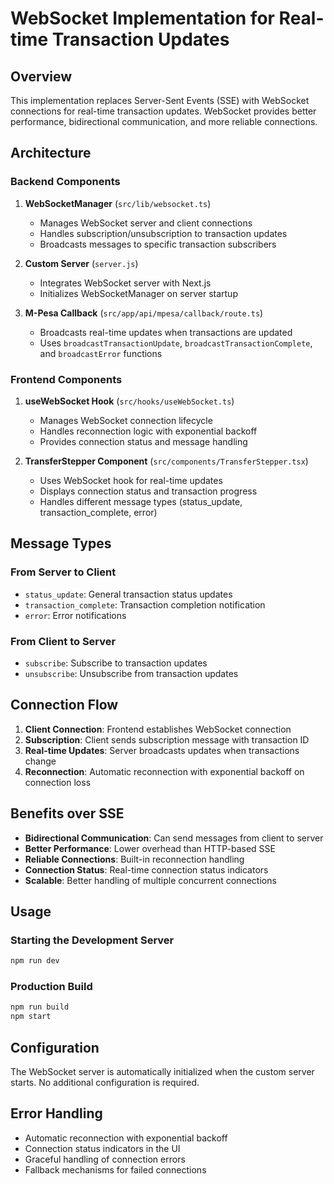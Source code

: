 # WebSocket Implementation for Real-time Transaction Updates

## Overview

This implementation replaces Server-Sent Events (SSE) with WebSocket connections for real-time transaction updates. WebSocket provides better performance, bidirectional communication, and more reliable connections.

## Architecture

### Backend Components

1. **WebSocketManager** (`src/lib/websocket.ts`)
   - Manages WebSocket server and client connections
   - Handles subscription/unsubscription to transaction updates
   - Broadcasts messages to specific transaction subscribers

2. **Custom Server** (`server.js`)
   - Integrates WebSocket server with Next.js
   - Initializes WebSocketManager on server startup

3. **M-Pesa Callback** (`src/app/api/mpesa/callback/route.ts`)
   - Broadcasts real-time updates when transactions are updated
   - Uses `broadcastTransactionUpdate`, `broadcastTransactionComplete`, and `broadcastError` functions

### Frontend Components

1. **useWebSocket Hook** (`src/hooks/useWebSocket.ts`)
   - Manages WebSocket connection lifecycle
   - Handles reconnection logic with exponential backoff
   - Provides connection status and message handling

2. **TransferStepper Component** (`src/components/TransferStepper.tsx`)
   - Uses WebSocket hook for real-time updates
   - Displays connection status and transaction progress
   - Handles different message types (status_update, transaction_complete, error)

## Message Types

### From Server to Client
- `status_update`: General transaction status updates
- `transaction_complete`: Transaction completion notification
- `error`: Error notifications

### From Client to Server
- `subscribe`: Subscribe to transaction updates
- `unsubscribe`: Unsubscribe from transaction updates

## Connection Flow

1. **Client Connection**: Frontend establishes WebSocket connection
2. **Subscription**: Client sends subscription message with transaction ID
3. **Real-time Updates**: Server broadcasts updates when transactions change
4. **Reconnection**: Automatic reconnection with exponential backoff on connection loss

## Benefits over SSE

- **Bidirectional Communication**: Can send messages from client to server
- **Better Performance**: Lower overhead than HTTP-based SSE
- **Reliable Connections**: Built-in reconnection handling
- **Connection Status**: Real-time connection status indicators
- **Scalable**: Better handling of multiple concurrent connections

## Usage

### Starting the Development Server
```bash
npm run dev
```

### Production Build
```bash
npm run build
npm start
```

## Configuration

The WebSocket server is automatically initialized when the custom server starts. No additional configuration is required.

## Error Handling

- Automatic reconnection with exponential backoff
- Connection status indicators in the UI
- Graceful handling of connection errors
- Fallback mechanisms for failed connections
